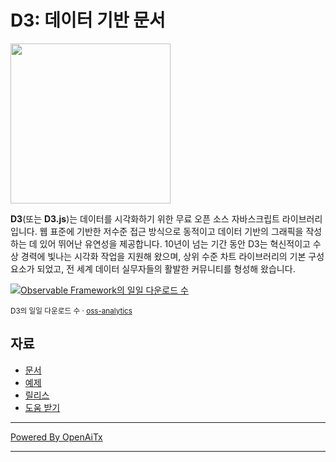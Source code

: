 # D3: 데이터 기반 문서

<a href="https://d3js.org"><img src="./docs/public/logo.svg" width="256" height="256"></a>

**D3**(또는 **D3.js**)는 데이터를 시각화하기 위한 무료 오픈 소스 자바스크립트 라이브러리입니다. 웹 표준에 기반한 저수준 접근 방식으로 동적이고 데이터 기반의 그래픽을 작성하는 데 있어 뛰어난 유연성을 제공합니다. 10년이 넘는 기간 동안 D3는 혁신적이고 수상 경력에 빛나는 시각화 작업을 지원해 왔으며, 상위 수준 차트 라이브러리의 기본 구성 요소가 되었고, 전 세계 데이터 실무자들의 활발한 커뮤니티를 형성해 왔습니다.

<a href="https://observablehq.observablehq.cloud/oss-analytics/@d3/d3">
  <picture>
    <source media="(prefers-color-scheme: dark)" srcset="https://observablehq.observablehq.cloud/oss-analytics/d3/downloads-dark.svg">
    <img alt="Observable Framework의 일일 다운로드 수" src="https://observablehq.observablehq.cloud/oss-analytics/d3/downloads.svg">
  </picture>
</a>

<sub>D3의 일일 다운로드 수 · [oss-analytics](https://observablehq.observablehq.cloud/oss-analytics/)</sub>

## 자료

* [문서](https://d3js.org)
* [예제](https://observablehq.com/@d3/gallery)
* [릴리스](https://github.com/d3/d3/releases)
* [도움 받기](https://d3js.org/community)

---

[Powered By OpenAiTx](https://github.com/OpenAiTx/OpenAiTx)

---